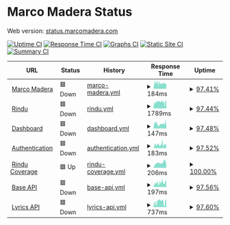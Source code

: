 # Marco Madera Status

Web version: [status.marcomadera.com](https://status.marcomadera.com)

[![Uptime CI](https://github.com/MarcoMadera/status/workflows/Uptime%20CI/badge.svg)](https://github.com/MarcoMadera/status/actions?query=workflow%3A%22Uptime+CI%22)
[![Response Time CI](https://github.com/MarcoMadera/status/workflows/Response%20Time%20CI/badge.svg)](https://github.com/MarcoMadera/status/actions?query=workflow%3A%22Response+Time+CI%22)
[![Graphs CI](https://github.com/MarcoMadera/status/workflows/Graphs%20CI/badge.svg)](https://github.com/MarcoMadera/status/actions?query=workflow%3A%22Graphs+CI%22)
[![Static Site CI](https://github.com/MarcoMadera/status/workflows/Static%20Site%20CI/badge.svg)](https://github.com/MarcoMadera/status/actions?query=workflow%3A%22Static+Site+CI%22)
[![Summary CI](https://github.com/MarcoMadera/status/workflows/Summary%20CI/badge.svg)](https://github.com/MarcoMadera/status/actions?query=workflow%3A%22Summary+CI%22)

<!--start: status pages-->
<!-- This summary is generated by Upptime (https://github.com/upptime/upptime) -->
<!-- Do not edit this manually, your changes will be overwritten -->
<!-- prettier-ignore -->
| URL | Status | History | Response Time | Uptime |
| --- | ------ | ------- | ------------- | ------ |
| <img alt="" src="https://icons.duckduckgo.com/ip3/marcomadera.com.ico" height="13"> [Marco Madera](https://marcomadera.com) | 🟥 Down | [marco-madera.yml](https://github.com/MarcoMadera/status/commits/HEAD/history/marco-madera.yml) | <details><summary><img alt="Response time graph" src="./graphs/marco-madera/response-time-week.png" height="20"> 184ms</summary><br><a href="https://status.marcomadera.com/history/marco-madera"><img alt="Response time 170" src="https://img.shields.io/endpoint?url=https%3A%2F%2Fraw.githubusercontent.com%2FMarcoMadera%2Fstatus%2FHEAD%2Fapi%2Fmarco-madera%2Fresponse-time.json"></a><br><a href="https://status.marcomadera.com/history/marco-madera"><img alt="24-hour response time 168" src="https://img.shields.io/endpoint?url=https%3A%2F%2Fraw.githubusercontent.com%2FMarcoMadera%2Fstatus%2FHEAD%2Fapi%2Fmarco-madera%2Fresponse-time-day.json"></a><br><a href="https://status.marcomadera.com/history/marco-madera"><img alt="7-day response time 184" src="https://img.shields.io/endpoint?url=https%3A%2F%2Fraw.githubusercontent.com%2FMarcoMadera%2Fstatus%2FHEAD%2Fapi%2Fmarco-madera%2Fresponse-time-week.json"></a><br><a href="https://status.marcomadera.com/history/marco-madera"><img alt="30-day response time 165" src="https://img.shields.io/endpoint?url=https%3A%2F%2Fraw.githubusercontent.com%2FMarcoMadera%2Fstatus%2FHEAD%2Fapi%2Fmarco-madera%2Fresponse-time-month.json"></a><br><a href="https://status.marcomadera.com/history/marco-madera"><img alt="1-year response time 167" src="https://img.shields.io/endpoint?url=https%3A%2F%2Fraw.githubusercontent.com%2FMarcoMadera%2Fstatus%2FHEAD%2Fapi%2Fmarco-madera%2Fresponse-time-year.json"></a></details> | <details><summary><a href="https://status.marcomadera.com/history/marco-madera">97.41%</a></summary><a href="https://status.marcomadera.com/history/marco-madera"><img alt="All-time uptime 99.97%" src="https://img.shields.io/endpoint?url=https%3A%2F%2Fraw.githubusercontent.com%2FMarcoMadera%2Fstatus%2FHEAD%2Fapi%2Fmarco-madera%2Fuptime.json"></a><br><a href="https://status.marcomadera.com/history/marco-madera"><img alt="24-hour uptime 93.40%" src="https://img.shields.io/endpoint?url=https%3A%2F%2Fraw.githubusercontent.com%2FMarcoMadera%2Fstatus%2FHEAD%2Fapi%2Fmarco-madera%2Fuptime-day.json"></a><br><a href="https://status.marcomadera.com/history/marco-madera"><img alt="7-day uptime 97.41%" src="https://img.shields.io/endpoint?url=https%3A%2F%2Fraw.githubusercontent.com%2FMarcoMadera%2Fstatus%2FHEAD%2Fapi%2Fmarco-madera%2Fuptime-week.json"></a><br><a href="https://status.marcomadera.com/history/marco-madera"><img alt="30-day uptime 99.18%" src="https://img.shields.io/endpoint?url=https%3A%2F%2Fraw.githubusercontent.com%2FMarcoMadera%2Fstatus%2FHEAD%2Fapi%2Fmarco-madera%2Fuptime-month.json"></a><br><a href="https://status.marcomadera.com/history/marco-madera"><img alt="1-year uptime 99.93%" src="https://img.shields.io/endpoint?url=https%3A%2F%2Fraw.githubusercontent.com%2FMarcoMadera%2Fstatus%2FHEAD%2Fapi%2Fmarco-madera%2Fuptime-year.json"></a></details>
| <img alt="" src="https://icons.duckduckgo.com/ip3/rindu.marcomadera.com.ico" height="13"> [Rindu](https://rindu.marcomadera.com) | 🟥 Down | [rindu.yml](https://github.com/MarcoMadera/status/commits/HEAD/history/rindu.yml) | <details><summary><img alt="Response time graph" src="./graphs/rindu/response-time-week.png" height="20"> 1789ms</summary><br><a href="https://status.marcomadera.com/history/rindu"><img alt="Response time 1493" src="https://img.shields.io/endpoint?url=https%3A%2F%2Fraw.githubusercontent.com%2FMarcoMadera%2Fstatus%2FHEAD%2Fapi%2Frindu%2Fresponse-time.json"></a><br><a href="https://status.marcomadera.com/history/rindu"><img alt="24-hour response time 1665" src="https://img.shields.io/endpoint?url=https%3A%2F%2Fraw.githubusercontent.com%2FMarcoMadera%2Fstatus%2FHEAD%2Fapi%2Frindu%2Fresponse-time-day.json"></a><br><a href="https://status.marcomadera.com/history/rindu"><img alt="7-day response time 1789" src="https://img.shields.io/endpoint?url=https%3A%2F%2Fraw.githubusercontent.com%2FMarcoMadera%2Fstatus%2FHEAD%2Fapi%2Frindu%2Fresponse-time-week.json"></a><br><a href="https://status.marcomadera.com/history/rindu"><img alt="30-day response time 1748" src="https://img.shields.io/endpoint?url=https%3A%2F%2Fraw.githubusercontent.com%2FMarcoMadera%2Fstatus%2FHEAD%2Fapi%2Frindu%2Fresponse-time-month.json"></a><br><a href="https://status.marcomadera.com/history/rindu"><img alt="1-year response time 1532" src="https://img.shields.io/endpoint?url=https%3A%2F%2Fraw.githubusercontent.com%2FMarcoMadera%2Fstatus%2FHEAD%2Fapi%2Frindu%2Fresponse-time-year.json"></a></details> | <details><summary><a href="https://status.marcomadera.com/history/rindu">97.44%</a></summary><a href="https://status.marcomadera.com/history/rindu"><img alt="All-time uptime 99.95%" src="https://img.shields.io/endpoint?url=https%3A%2F%2Fraw.githubusercontent.com%2FMarcoMadera%2Fstatus%2FHEAD%2Fapi%2Frindu%2Fuptime.json"></a><br><a href="https://status.marcomadera.com/history/rindu"><img alt="24-hour uptime 93.45%" src="https://img.shields.io/endpoint?url=https%3A%2F%2Fraw.githubusercontent.com%2FMarcoMadera%2Fstatus%2FHEAD%2Fapi%2Frindu%2Fuptime-day.json"></a><br><a href="https://status.marcomadera.com/history/rindu"><img alt="7-day uptime 97.44%" src="https://img.shields.io/endpoint?url=https%3A%2F%2Fraw.githubusercontent.com%2FMarcoMadera%2Fstatus%2FHEAD%2Fapi%2Frindu%2Fuptime-week.json"></a><br><a href="https://status.marcomadera.com/history/rindu"><img alt="30-day uptime 99.19%" src="https://img.shields.io/endpoint?url=https%3A%2F%2Fraw.githubusercontent.com%2FMarcoMadera%2Fstatus%2FHEAD%2Fapi%2Frindu%2Fuptime-month.json"></a><br><a href="https://status.marcomadera.com/history/rindu"><img alt="1-year uptime 99.93%" src="https://img.shields.io/endpoint?url=https%3A%2F%2Fraw.githubusercontent.com%2FMarcoMadera%2Fstatus%2FHEAD%2Fapi%2Frindu%2Fuptime-year.json"></a></details>
| <img alt="" src="https://icons.duckduckgo.com/ip3/dashboard.marcomadera.com.ico" height="13"> [Dashboard](https://dashboard.marcomadera.com) | 🟥 Down | [dashboard.yml](https://github.com/MarcoMadera/status/commits/HEAD/history/dashboard.yml) | <details><summary><img alt="Response time graph" src="./graphs/dashboard/response-time-week.png" height="20"> 147ms</summary><br><a href="https://status.marcomadera.com/history/dashboard"><img alt="Response time 132" src="https://img.shields.io/endpoint?url=https%3A%2F%2Fraw.githubusercontent.com%2FMarcoMadera%2Fstatus%2FHEAD%2Fapi%2Fdashboard%2Fresponse-time.json"></a><br><a href="https://status.marcomadera.com/history/dashboard"><img alt="24-hour response time 97" src="https://img.shields.io/endpoint?url=https%3A%2F%2Fraw.githubusercontent.com%2FMarcoMadera%2Fstatus%2FHEAD%2Fapi%2Fdashboard%2Fresponse-time-day.json"></a><br><a href="https://status.marcomadera.com/history/dashboard"><img alt="7-day response time 147" src="https://img.shields.io/endpoint?url=https%3A%2F%2Fraw.githubusercontent.com%2FMarcoMadera%2Fstatus%2FHEAD%2Fapi%2Fdashboard%2Fresponse-time-week.json"></a><br><a href="https://status.marcomadera.com/history/dashboard"><img alt="30-day response time 144" src="https://img.shields.io/endpoint?url=https%3A%2F%2Fraw.githubusercontent.com%2FMarcoMadera%2Fstatus%2FHEAD%2Fapi%2Fdashboard%2Fresponse-time-month.json"></a><br><a href="https://status.marcomadera.com/history/dashboard"><img alt="1-year response time 134" src="https://img.shields.io/endpoint?url=https%3A%2F%2Fraw.githubusercontent.com%2FMarcoMadera%2Fstatus%2FHEAD%2Fapi%2Fdashboard%2Fresponse-time-year.json"></a></details> | <details><summary><a href="https://status.marcomadera.com/history/dashboard">97.48%</a></summary><a href="https://status.marcomadera.com/history/dashboard"><img alt="All-time uptime 99.97%" src="https://img.shields.io/endpoint?url=https%3A%2F%2Fraw.githubusercontent.com%2FMarcoMadera%2Fstatus%2FHEAD%2Fapi%2Fdashboard%2Fuptime.json"></a><br><a href="https://status.marcomadera.com/history/dashboard"><img alt="24-hour uptime 93.50%" src="https://img.shields.io/endpoint?url=https%3A%2F%2Fraw.githubusercontent.com%2FMarcoMadera%2Fstatus%2FHEAD%2Fapi%2Fdashboard%2Fuptime-day.json"></a><br><a href="https://status.marcomadera.com/history/dashboard"><img alt="7-day uptime 97.48%" src="https://img.shields.io/endpoint?url=https%3A%2F%2Fraw.githubusercontent.com%2FMarcoMadera%2Fstatus%2FHEAD%2Fapi%2Fdashboard%2Fuptime-week.json"></a><br><a href="https://status.marcomadera.com/history/dashboard"><img alt="30-day uptime 99.20%" src="https://img.shields.io/endpoint?url=https%3A%2F%2Fraw.githubusercontent.com%2FMarcoMadera%2Fstatus%2FHEAD%2Fapi%2Fdashboard%2Fuptime-month.json"></a><br><a href="https://status.marcomadera.com/history/dashboard"><img alt="1-year uptime 99.93%" src="https://img.shields.io/endpoint?url=https%3A%2F%2Fraw.githubusercontent.com%2FMarcoMadera%2Fstatus%2FHEAD%2Fapi%2Fdashboard%2Fuptime-year.json"></a></details>
| <img alt="" src="https://icons.duckduckgo.com/ip3/auth.marcomadera.com.ico" height="13"> [Authentication](https://auth.marcomadera.com) | 🟥 Down | [authentication.yml](https://github.com/MarcoMadera/status/commits/HEAD/history/authentication.yml) | <details><summary><img alt="Response time graph" src="./graphs/authentication/response-time-week.png" height="20"> 183ms</summary><br><a href="https://status.marcomadera.com/history/authentication"><img alt="Response time 155" src="https://img.shields.io/endpoint?url=https%3A%2F%2Fraw.githubusercontent.com%2FMarcoMadera%2Fstatus%2FHEAD%2Fapi%2Fauthentication%2Fresponse-time.json"></a><br><a href="https://status.marcomadera.com/history/authentication"><img alt="24-hour response time 153" src="https://img.shields.io/endpoint?url=https%3A%2F%2Fraw.githubusercontent.com%2FMarcoMadera%2Fstatus%2FHEAD%2Fapi%2Fauthentication%2Fresponse-time-day.json"></a><br><a href="https://status.marcomadera.com/history/authentication"><img alt="7-day response time 183" src="https://img.shields.io/endpoint?url=https%3A%2F%2Fraw.githubusercontent.com%2FMarcoMadera%2Fstatus%2FHEAD%2Fapi%2Fauthentication%2Fresponse-time-week.json"></a><br><a href="https://status.marcomadera.com/history/authentication"><img alt="30-day response time 158" src="https://img.shields.io/endpoint?url=https%3A%2F%2Fraw.githubusercontent.com%2FMarcoMadera%2Fstatus%2FHEAD%2Fapi%2Fauthentication%2Fresponse-time-month.json"></a><br><a href="https://status.marcomadera.com/history/authentication"><img alt="1-year response time 156" src="https://img.shields.io/endpoint?url=https%3A%2F%2Fraw.githubusercontent.com%2FMarcoMadera%2Fstatus%2FHEAD%2Fapi%2Fauthentication%2Fresponse-time-year.json"></a></details> | <details><summary><a href="https://status.marcomadera.com/history/authentication">97.52%</a></summary><a href="https://status.marcomadera.com/history/authentication"><img alt="All-time uptime 99.97%" src="https://img.shields.io/endpoint?url=https%3A%2F%2Fraw.githubusercontent.com%2FMarcoMadera%2Fstatus%2FHEAD%2Fapi%2Fauthentication%2Fuptime.json"></a><br><a href="https://status.marcomadera.com/history/authentication"><img alt="24-hour uptime 93.55%" src="https://img.shields.io/endpoint?url=https%3A%2F%2Fraw.githubusercontent.com%2FMarcoMadera%2Fstatus%2FHEAD%2Fapi%2Fauthentication%2Fuptime-day.json"></a><br><a href="https://status.marcomadera.com/history/authentication"><img alt="7-day uptime 97.52%" src="https://img.shields.io/endpoint?url=https%3A%2F%2Fraw.githubusercontent.com%2FMarcoMadera%2Fstatus%2FHEAD%2Fapi%2Fauthentication%2Fuptime-week.json"></a><br><a href="https://status.marcomadera.com/history/authentication"><img alt="30-day uptime 99.21%" src="https://img.shields.io/endpoint?url=https%3A%2F%2Fraw.githubusercontent.com%2FMarcoMadera%2Fstatus%2FHEAD%2Fapi%2Fauthentication%2Fuptime-month.json"></a><br><a href="https://status.marcomadera.com/history/authentication"><img alt="1-year uptime 99.93%" src="https://img.shields.io/endpoint?url=https%3A%2F%2Fraw.githubusercontent.com%2FMarcoMadera%2Fstatus%2FHEAD%2Fapi%2Fauthentication%2Fuptime-year.json"></a></details>
| <img alt="" src="https://icons.duckduckgo.com/ip3/coverage.rindu.marcomadera.com.ico" height="13"> [Rindu Coverage](https://coverage.rindu.marcomadera.com) | 🟩 Up | [rindu-coverage.yml](https://github.com/MarcoMadera/status/commits/HEAD/history/rindu-coverage.yml) | <details><summary><img alt="Response time graph" src="./graphs/rindu-coverage/response-time-week.png" height="20"> 206ms</summary><br><a href="https://status.marcomadera.com/history/rindu-coverage"><img alt="Response time 154" src="https://img.shields.io/endpoint?url=https%3A%2F%2Fraw.githubusercontent.com%2FMarcoMadera%2Fstatus%2FHEAD%2Fapi%2Frindu-coverage%2Fresponse-time.json"></a><br><a href="https://status.marcomadera.com/history/rindu-coverage"><img alt="24-hour response time 203" src="https://img.shields.io/endpoint?url=https%3A%2F%2Fraw.githubusercontent.com%2FMarcoMadera%2Fstatus%2FHEAD%2Fapi%2Frindu-coverage%2Fresponse-time-day.json"></a><br><a href="https://status.marcomadera.com/history/rindu-coverage"><img alt="7-day response time 206" src="https://img.shields.io/endpoint?url=https%3A%2F%2Fraw.githubusercontent.com%2FMarcoMadera%2Fstatus%2FHEAD%2Fapi%2Frindu-coverage%2Fresponse-time-week.json"></a><br><a href="https://status.marcomadera.com/history/rindu-coverage"><img alt="30-day response time 169" src="https://img.shields.io/endpoint?url=https%3A%2F%2Fraw.githubusercontent.com%2FMarcoMadera%2Fstatus%2FHEAD%2Fapi%2Frindu-coverage%2Fresponse-time-month.json"></a><br><a href="https://status.marcomadera.com/history/rindu-coverage"><img alt="1-year response time 164" src="https://img.shields.io/endpoint?url=https%3A%2F%2Fraw.githubusercontent.com%2FMarcoMadera%2Fstatus%2FHEAD%2Fapi%2Frindu-coverage%2Fresponse-time-year.json"></a></details> | <details><summary><a href="https://status.marcomadera.com/history/rindu-coverage">100.00%</a></summary><a href="https://status.marcomadera.com/history/rindu-coverage"><img alt="All-time uptime 100.00%" src="https://img.shields.io/endpoint?url=https%3A%2F%2Fraw.githubusercontent.com%2FMarcoMadera%2Fstatus%2FHEAD%2Fapi%2Frindu-coverage%2Fuptime.json"></a><br><a href="https://status.marcomadera.com/history/rindu-coverage"><img alt="24-hour uptime 100.00%" src="https://img.shields.io/endpoint?url=https%3A%2F%2Fraw.githubusercontent.com%2FMarcoMadera%2Fstatus%2FHEAD%2Fapi%2Frindu-coverage%2Fuptime-day.json"></a><br><a href="https://status.marcomadera.com/history/rindu-coverage"><img alt="7-day uptime 100.00%" src="https://img.shields.io/endpoint?url=https%3A%2F%2Fraw.githubusercontent.com%2FMarcoMadera%2Fstatus%2FHEAD%2Fapi%2Frindu-coverage%2Fuptime-week.json"></a><br><a href="https://status.marcomadera.com/history/rindu-coverage"><img alt="30-day uptime 100.00%" src="https://img.shields.io/endpoint?url=https%3A%2F%2Fraw.githubusercontent.com%2FMarcoMadera%2Fstatus%2FHEAD%2Fapi%2Frindu-coverage%2Fuptime-month.json"></a><br><a href="https://status.marcomadera.com/history/rindu-coverage"><img alt="1-year uptime 100.00%" src="https://img.shields.io/endpoint?url=https%3A%2F%2Fraw.githubusercontent.com%2FMarcoMadera%2Fstatus%2FHEAD%2Fapi%2Frindu-coverage%2Fuptime-year.json"></a></details>
| <img alt="" src="https://icons.duckduckgo.com/ip3/api.marcomadera.com.ico" height="13"> [Base API](https://api.marcomadera.com) | 🟥 Down | [base-api.yml](https://github.com/MarcoMadera/status/commits/HEAD/history/base-api.yml) | <details><summary><img alt="Response time graph" src="./graphs/base-api/response-time-week.png" height="20"> 197ms</summary><br><a href="https://status.marcomadera.com/history/base-api"><img alt="Response time 147" src="https://img.shields.io/endpoint?url=https%3A%2F%2Fraw.githubusercontent.com%2FMarcoMadera%2Fstatus%2FHEAD%2Fapi%2Fbase-api%2Fresponse-time.json"></a><br><a href="https://status.marcomadera.com/history/base-api"><img alt="24-hour response time 155" src="https://img.shields.io/endpoint?url=https%3A%2F%2Fraw.githubusercontent.com%2FMarcoMadera%2Fstatus%2FHEAD%2Fapi%2Fbase-api%2Fresponse-time-day.json"></a><br><a href="https://status.marcomadera.com/history/base-api"><img alt="7-day response time 197" src="https://img.shields.io/endpoint?url=https%3A%2F%2Fraw.githubusercontent.com%2FMarcoMadera%2Fstatus%2FHEAD%2Fapi%2Fbase-api%2Fresponse-time-week.json"></a><br><a href="https://status.marcomadera.com/history/base-api"><img alt="30-day response time 165" src="https://img.shields.io/endpoint?url=https%3A%2F%2Fraw.githubusercontent.com%2FMarcoMadera%2Fstatus%2FHEAD%2Fapi%2Fbase-api%2Fresponse-time-month.json"></a><br><a href="https://status.marcomadera.com/history/base-api"><img alt="1-year response time 149" src="https://img.shields.io/endpoint?url=https%3A%2F%2Fraw.githubusercontent.com%2FMarcoMadera%2Fstatus%2FHEAD%2Fapi%2Fbase-api%2Fresponse-time-year.json"></a></details> | <details><summary><a href="https://status.marcomadera.com/history/base-api">97.56%</a></summary><a href="https://status.marcomadera.com/history/base-api"><img alt="All-time uptime 99.97%" src="https://img.shields.io/endpoint?url=https%3A%2F%2Fraw.githubusercontent.com%2FMarcoMadera%2Fstatus%2FHEAD%2Fapi%2Fbase-api%2Fuptime.json"></a><br><a href="https://status.marcomadera.com/history/base-api"><img alt="24-hour uptime 93.60%" src="https://img.shields.io/endpoint?url=https%3A%2F%2Fraw.githubusercontent.com%2FMarcoMadera%2Fstatus%2FHEAD%2Fapi%2Fbase-api%2Fuptime-day.json"></a><br><a href="https://status.marcomadera.com/history/base-api"><img alt="7-day uptime 97.56%" src="https://img.shields.io/endpoint?url=https%3A%2F%2Fraw.githubusercontent.com%2FMarcoMadera%2Fstatus%2FHEAD%2Fapi%2Fbase-api%2Fuptime-week.json"></a><br><a href="https://status.marcomadera.com/history/base-api"><img alt="30-day uptime 99.22%" src="https://img.shields.io/endpoint?url=https%3A%2F%2Fraw.githubusercontent.com%2FMarcoMadera%2Fstatus%2FHEAD%2Fapi%2Fbase-api%2Fuptime-month.json"></a><br><a href="https://status.marcomadera.com/history/base-api"><img alt="1-year uptime 99.93%" src="https://img.shields.io/endpoint?url=https%3A%2F%2Fraw.githubusercontent.com%2FMarcoMadera%2Fstatus%2FHEAD%2Fapi%2Fbase-api%2Fuptime-year.json"></a></details>
| <img alt="" src="https://icons.duckduckgo.com/ip3/api.marcomadera.com.ico" height="13"> [Lyrics API](https://api.marcomadera.com/synced-lyrics) | 🟥 Down | [lyrics-api.yml](https://github.com/MarcoMadera/status/commits/HEAD/history/lyrics-api.yml) | <details><summary><img alt="Response time graph" src="./graphs/lyrics-api/response-time-week.png" height="20"> 737ms</summary><br><a href="https://status.marcomadera.com/history/lyrics-api"><img alt="Response time 674" src="https://img.shields.io/endpoint?url=https%3A%2F%2Fraw.githubusercontent.com%2FMarcoMadera%2Fstatus%2FHEAD%2Fapi%2Flyrics-api%2Fresponse-time.json"></a><br><a href="https://status.marcomadera.com/history/lyrics-api"><img alt="24-hour response time 698" src="https://img.shields.io/endpoint?url=https%3A%2F%2Fraw.githubusercontent.com%2FMarcoMadera%2Fstatus%2FHEAD%2Fapi%2Flyrics-api%2Fresponse-time-day.json"></a><br><a href="https://status.marcomadera.com/history/lyrics-api"><img alt="7-day response time 737" src="https://img.shields.io/endpoint?url=https%3A%2F%2Fraw.githubusercontent.com%2FMarcoMadera%2Fstatus%2FHEAD%2Fapi%2Flyrics-api%2Fresponse-time-week.json"></a><br><a href="https://status.marcomadera.com/history/lyrics-api"><img alt="30-day response time 793" src="https://img.shields.io/endpoint?url=https%3A%2F%2Fraw.githubusercontent.com%2FMarcoMadera%2Fstatus%2FHEAD%2Fapi%2Flyrics-api%2Fresponse-time-month.json"></a><br><a href="https://status.marcomadera.com/history/lyrics-api"><img alt="1-year response time 646" src="https://img.shields.io/endpoint?url=https%3A%2F%2Fraw.githubusercontent.com%2FMarcoMadera%2Fstatus%2FHEAD%2Fapi%2Flyrics-api%2Fresponse-time-year.json"></a></details> | <details><summary><a href="https://status.marcomadera.com/history/lyrics-api">97.60%</a></summary><a href="https://status.marcomadera.com/history/lyrics-api"><img alt="All-time uptime 99.96%" src="https://img.shields.io/endpoint?url=https%3A%2F%2Fraw.githubusercontent.com%2FMarcoMadera%2Fstatus%2FHEAD%2Fapi%2Flyrics-api%2Fuptime.json"></a><br><a href="https://status.marcomadera.com/history/lyrics-api"><img alt="24-hour uptime 93.65%" src="https://img.shields.io/endpoint?url=https%3A%2F%2Fraw.githubusercontent.com%2FMarcoMadera%2Fstatus%2FHEAD%2Fapi%2Flyrics-api%2Fuptime-day.json"></a><br><a href="https://status.marcomadera.com/history/lyrics-api"><img alt="7-day uptime 97.60%" src="https://img.shields.io/endpoint?url=https%3A%2F%2Fraw.githubusercontent.com%2FMarcoMadera%2Fstatus%2FHEAD%2Fapi%2Flyrics-api%2Fuptime-week.json"></a><br><a href="https://status.marcomadera.com/history/lyrics-api"><img alt="30-day uptime 99.23%" src="https://img.shields.io/endpoint?url=https%3A%2F%2Fraw.githubusercontent.com%2FMarcoMadera%2Fstatus%2FHEAD%2Fapi%2Flyrics-api%2Fuptime-month.json"></a><br><a href="https://status.marcomadera.com/history/lyrics-api"><img alt="1-year uptime 99.93%" src="https://img.shields.io/endpoint?url=https%3A%2F%2Fraw.githubusercontent.com%2FMarcoMadera%2Fstatus%2FHEAD%2Fapi%2Flyrics-api%2Fuptime-year.json"></a></details>

<!--end: status pages-->
